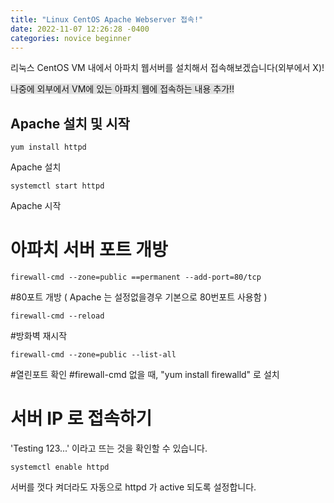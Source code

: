 ```yaml
---
title: "Linux CentOS Apache Webserver 접속!"
date: 2022-11-07 12:26:28 -0400
categories: novice beginner
---
```


리눅스 CentOS VM 내에서 아파치 웹서버를 설치해서 접속해보겠습니다(외부에서 X)!

<span style="background-color: #e1e1e1">나중에 외부에서 VM에 있는 아파치 웹에 접속하는 내용 추가!!</span>

## Apache 설치 및 시작
```
yum install httpd
```
Apache 설치
```
systemctl start httpd
```
Apache 시작

# 아파치 서버 포트 개방
```
firewall-cmd --zone=public ==permanent --add-port=80/tcp
```
#80포트 개방 ( Apache 는 설정없을경우 기본으로 80번포트 사용함 )

```
firewall-cmd --reload
```
#방화벽 재시작
```
firewall-cmd --zone=public --list-all
```
#열린포트 확인
#firewall-cmd 없을 때, "yum install firewalld" 로 설치


# 서버 IP 로 접속하기
'Testing 123...' 이라고 뜨는 것을 확인할 수 있습니다.
```
systemctl enable httpd
```
서버를 껏다 켜더라도 자동으로 httpd 가 active 되도록 설정합니다.
